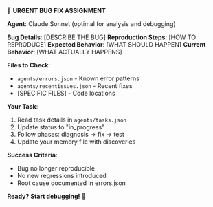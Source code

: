 🐛 **URGENT BUG FIX ASSIGNMENT**

**Agent**: Claude Sonnet (optimal for analysis and debugging)

**Bug Details**: [DESCRIBE THE BUG]
**Reproduction Steps**: [HOW TO REPRODUCE]
**Expected Behavior**: [WHAT SHOULD HAPPEN]
**Current Behavior**: [WHAT ACTUALLY HAPPENS]

**Files to Check**:

- `agents/errors.json` - Known error patterns
- `agents/recentissues.json` - Recent fixes
- [SPECIFIC FILES] - Code locations

**Your Task**:

1. Read task details in `agents/tasks.json`
2. Update status to "in_progress"
3. Follow phases: diagnosis → fix → test
4. Update your memory file with discoveries

**Success Criteria**:

- Bug no longer reproducible
- No new regressions introduced
- Root cause documented in errors.json

**Ready? Start debugging!** 🔧
